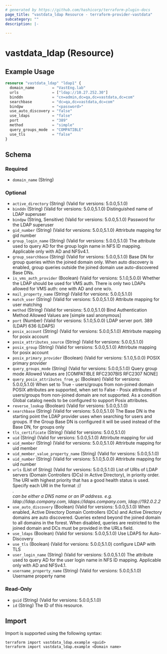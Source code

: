 ```yaml
---
# generated by https://github.com/hashicorp/terraform-plugin-docs
page_title: "vastdata_ldap Resource - terraform-provider-vastdata"
subcategory: ""
description: |-
  
---
```


# vastdata_ldap (Resource)



## Example Usage

```terraform
resource "vastdata_ldap" "ldap1" {
  domain_name        = "VastEng.lab"
  urls               = ["ldap://10.27.252.30"]
  binddn             = "cn=admin,dc=qa,dc=vastdata,dc=com"
  searchbase         = "dc=qa,dc=vastdata,dc=com"
  bindpw             = "<password>"
  use_auto_discovery = "false"
  use_ldaps          = "false"
  port               = "389"
  method             = "simple"
  query_groups_mode  = "COMPATIBLE"
  use_tls            = "false"
}
```

<!-- schema generated by tfplugindocs -->
## Schema

### Required

- `domain_name` (String)

### Optional

- `active_directory` (String) (Valid for versions: 5.0.0,5.1.0)
- `binddn` (String) (Valid for versions: 5.0.0,5.1.0) Distinguished name of LDAP superuser
- `bindpw` (String, Sensitive) (Valid for versions: 5.0.0,5.1.0) Password for the LDAP superuser
- `gid_number` (String) (Valid for versions: 5.0.0,5.1.0) Attrirbute mapping for gid number
- `group_login_name` (String) (Valid for versions: 5.0.0,5.1.0) The attribute used to query AD for the group login name in NFS ID mapping. Applicable only with AD and NFSv4.1.
- `group_searchbase` (String) (Valid for versions: 5.0.0,5.1.0) Base DN for group queries within the joined domain only. When auto discovery is enabled, group queries outside the joined domain use auto-discovered Base DNs.
- `is_vms_auth_provider` (Boolean) (Valid for versions: 5.1.0,5.0.0) Whether the LDAP should be used for VMS auth. There is only two LDAPs allowed for VMS auth: one with AD and one w/o.
- `mail_property_name` (String) (Valid for versions: 5.0.0,5.1.0)
- `match_user` (String) (Valid for versions: 5.0.0,5.1.0) Attribute mapping for user matching
- `method` (String) (Valid for versions: 5.0.0,5.1.0) Bind Authentication Method Allowed Values are [simple sasl anonymous]
- `port` (Number) (Valid for versions: 5.1.0,5.0.0) LDAP server port. 389 (LDAP)  636 (LDAPS)
- `posix_account` (String) (Valid for versions: 5.0.0,5.1.0) Attrirbute mapping for posix account
- `posix_attributes_source` (String) (Valid for versions: 5.0.0,5.1.0)
- `posix_group` (String) (Valid for versions: 5.0.0,5.1.0) Attrirbute mapping for posix account
- `posix_primary_provider` (Boolean) (Valid for versions: 5.1.0,5.0.0) POSIX primary provider
- `query_groups_mode` (String) (Valid for versions: 5.0.0,5.1.0) Query group mode Allowed Values are [COMPATIBLE RFC2307BIS RFC2307 NONE]
- `query_posix_attributes_from_gc` (Boolean) (Valid for versions: 5.0.0,5.1.0) When set to True - users/groups from non-joined domain POSIX attributes are supported,
when set to False - Posix attributes of users/groups from non-joined domain are not supported.
As a condition Global catalog needs to be configured to support Posix attributes.
- `reverse_lookup` (Boolean) (Valid for versions: 5.0.0,5.1.0)
- `searchbase` (String) (Valid for versions: 5.0.0,5.1.0) The Base DN is the starting point the LDAP provider uses when searching for users and groups. If the Group Base DN is configured it will be used instead of the Base DN, for groups only
- `tls_certificate` (String) (Valid for versions: 5.0.0,5.1.0)
- `uid` (String) (Valid for versions: 5.0.0,5.1.0) Attrirbute mapping for uid
- `uid_member` (String) (Valid for versions: 5.0.0,5.1.0) Attrirbute mapping for uid member
- `uid_member_value_property_name` (String) (Valid for versions: 5.0.0,5.1.0)
- `uid_number` (String) (Valid for versions: 5.1.0,5.0.0) Attrirbute mapping for uid number
- `urls` (List of String) (Valid for versions: 5.0.0,5.1.0) List of URIs of LDAP servers (Domain Controllers (DCs) in Active Directory), in priority order. The URI with highest priority that has a good health status is used. Specify each URI in the format <scheme>://<address>. <address> can be either a DNS name or an IP address. e.g. ldap://ldap.company.com, ldaps://ldaps.company.com, ldap://192.0.2.2
- `use_auto_discovery` (Boolean) (Valid for versions: 5.0.0,5.1.0) When enabled, Active Directory Domain Controllers (DCs) and Active Directory domains are auto discovered. Queries extend beyond the joined domain to all domains in the forest. When disabled, queries are restricted to the joined domain and DCs must be provided in the URLs field.
- `use_ldaps` (Boolean) (Valid for versions: 5.0.0,5.1.0) Use LDAPS for Auto-Discovery
- `use_tls` (Boolean) (Valid for versions: 5.0.0,5.1.0) configure LDAP with TLS
- `user_login_name` (String) (Valid for versions: 5.0.0,5.1.0) The attribute used to query AD for the user login name in NFS ID mapping. Applicable only with AD and NFSv4.1.
- `username_property_name` (String) (Valid for versions: 5.0.0,5.1.0) Username property name

### Read-Only

- `guid` (String) (Valid for versions: 5.0.0,5.1.0)
- `id` (String) The ID of this resource.

## Import

Import is supported using the following syntax:

```shell
terraform import vastdata_ldap.example <guid>
terraform import vastdata_ldap.example <Domain name>
```
